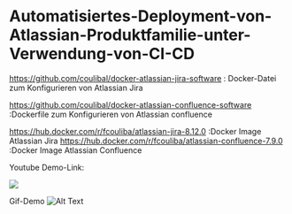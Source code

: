 # Automatisiertes-Deployment-von-Atlassian-Produktfamilie-unter-Verwendung-von-CI-CD


https://github.com/coulibal/docker-atlassian-jira-software : Docker-Datei zum Konfigurieren von Atlassian Jira

https://github.com/coulibal/docker-atlassian-confluence-software  :Dockerfile zum Konfigurieren von Atlassian confluence

https://hub.docker.com/r/fcouliba/atlassian-jira-8.12.0  :Docker Image Atlassian Jira
https://hub.docker.com/r/fcouliba/atlassian-confluence-7.9.0 :Docker Image Atlassian Confluence

Youtube Demo-Link:

[![](http://img.youtube.com/vi/NfuUtgSef3c/0.jpg)](http://www.youtube.com/watch?v=NfuUtgSef3c "")

Gif-Demo
![Alt Text](https://github.com/coulibal/Automatisiertes-Deployment-von-Atlassian-Produktfamilie-unter-Verwendung-von-CI-CD/blob/master/Demo/Demo.gif)


